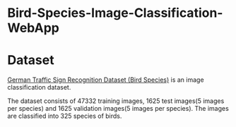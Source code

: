 # Bird-Species-Image-Classification-WebApp

# Dataset #
[German Traffic Sign Recognition Dataset (Bird Species)](https://www.kaggle.com/gpiosenka/100-bird-species) is an image classification dataset.  

The dataset consists of 47332 training images, 1625 test images(5 images per species) and 1625 validation images(5 images per species). 
The images are classified into 325 species of birds. 
